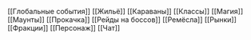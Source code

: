 [[Глобальные события]]
[[Жильё]]
[[Караваны]]
[[Классы]]
[[Магия]]
[[Маунты]]
[[Прокачка]]
[[Рейды на боссов]]
[[Ремёсла]]
[[Рынки]]
[[Фракции]]
[[Персонаж]]
[[Чат]]
